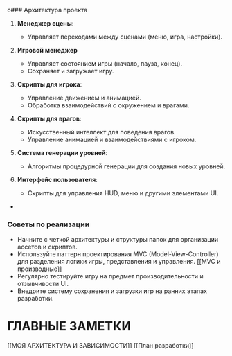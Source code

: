 с### Архитектура проекта

1. **Менеджер сцены**:
    
    - Управляет переходами между сценами (меню, игра, настройки).
2. **Игровой менеджер**

    - Управляет состоянием игры (начало, пауза, конец).
    - Сохраняет и загружает игру.
3. **Скрипты для игрока**:
    
    - Управление движением и анимацией.
    - Обработка взаимодействий с окружением и врагами.
4. **Скрипты для врагов**:
    
    - Искусственный интеллект для поведения врагов.
    - Управление анимацией и взаимодействиями с игроком.
5. **Система генерации уровней**:
    
    - Алгоритмы процедурной генерации для создания новых уровней.
6. **Интерфейс пользователя**:
    
    - Скрипты для управления HUD, меню и другими элементами UI.
-
### Советы по реализации

- Начните с четкой архитектуры и структуры папок для организации ассетов и скриптов.
- Используйте паттерн проектирования MVC (Model-View-Controller) для разделения логики игры, представления и управления. [[MVC и производные]]
- Регулярно тестируйте игру на предмет производительности и отзывчивости UI.
- Внедрите систему сохранения и загрузки игр на ранних этапах разработки.

# ГЛАВНЫЕ ЗАМЕТКИ
[[МОЯ АРХИТЕКТУРА И ЗАВИСИМОСТИ]]
[[План разработки]]
